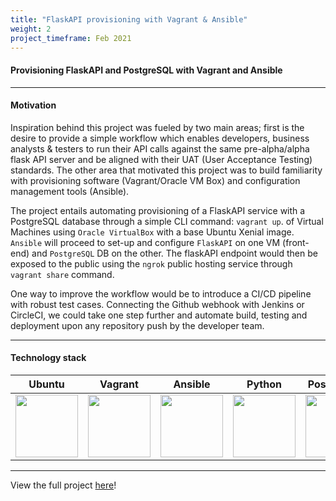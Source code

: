 ```yaml
---
title: "FlaskAPI provisioning with Vagrant & Ansible"
weight: 2
project_timeframe: Feb 2021
---
```


<html>
  <body>
    <h4>Provisioning FlaskAPI and PostgreSQL with Vagrant and Ansible</h4>
  </body>
</html>

---
#### Motivation
Inspiration behind this project was fueled by two main areas; first is the desire to provide a simple workflow which enables developers, business analysts & testers to run their API calls against the same pre-alpha/alpha flask API server and be aligned with their UAT (User Acceptance Testing) standards. The other area that motivated this project was to build familiarity with provisioning software (Vagrant/Oracle VM Box) and configuration management tools (Ansible).

The project entails automating provisioning of a FlaskAPI service with a PostgreSQL database through a simple CLI command: `vagrant up`.
 of Virtual Machines using `Oracle VirtualBox` with a base Ubuntu Xenial image. `Ansible` will proceed to set-up and configure `FlaskAPI` on one VM (front-end) and `PostgreSQL` DB on the other. The flaskAPI endpoint would then be exposed to the public using the `ngrok` public hosting service through `vagrant share` command. 

One way to improve the workflow would be to introduce a CI/CD pipeline with robust test cases. Connecting the Github webhook with Jenkins or CircleCI, we could take one step further and automate build, testing and deployment upon any repository push by the developer team. 

---

#### Technology stack
Ubuntu | Vagrant | Ansible | Python | PostgreSQL | ngrok
:---:|:---:|:---:|:---:|:---:|:---:
<img src="img/ubuntu.png" width="100">  |  <img src="img/vagrant.png" width="100">  | <img src="svg/ansible.svg" width="100"> | <img src="img/python.png" width="100"> | <img src="img/postgres.png" width="100"> | <img src="img/ngrok.png" width="100">

---

View the full project <a href="https://github.com/hideyukikanazawa/flask-API-provisioning" target="_blank" rel="noopener noreferrer">here</a>!